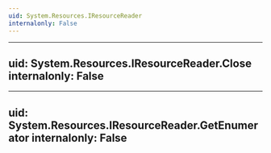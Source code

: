 ```yaml
---
uid: System.Resources.IResourceReader
internalonly: False
---
```


---
uid: System.Resources.IResourceReader.Close
internalonly: False
---

---
uid: System.Resources.IResourceReader.GetEnumerator
internalonly: False
---
